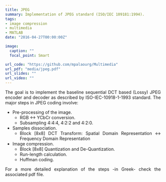 ```yaml
---
title: JPEG
summary: Implementation of JPEG standard (ISO/IEC 109181:1994).
tags:
- image compression
- multimedia
- MATLAB
date: "2016-04-27T00:00:00Z"

image:
  caption: ""
  focal_point: Smart

url_code: "https://github.com/mpalaourg/Multimedia"
url_pdf: "media/jpeg.pdf"
url_slides: ""
url_video: ""
---
```


<div style="text-align: justify"> <p>
The goal is to implement the baseline sequential DCT based (Lossy) JPEG encoder and decoder as described by ISO-IEC-10918-1-1993 standard. The major steps in JPEG coding involve:
<ul>
<li>Pre-processing of the image.
  <ul>
  <li>RGB ↔ YCbCr conversion.</li>
  <li>Subsampling 4:4:4, 4:2:2 and 4:2:0.</li>
  </ul></li>
<li>Samples dissociation.
  <ul>
  <li>Block [8x8] DCT Transform: Spatial Domain Representation ↔ Frequency Domain Representation</li>
  </ul></li>
<li>Image compression.
  <ul>
  <li>Block [8x8] Quantization and De-Quantization.</li>
  <li>Run-length calculation.</li>
  <li>Huffman coding.</li>
  </ul></li>
</ul>

For a more detailed explanation of the steps -in Greek- check the associated pdf file.
</p> </div>
